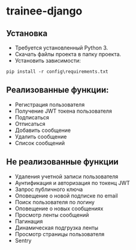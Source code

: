 # trainee-django
## Установка
- Требуется установленный Python 3.
- Скачать файлы проекта в папку проекта.
- Установить зависимости:
```
pip install -r config\requirements.txt
```
## Реализованные функции:
- Регистрация пользователя
- Получение JWT токена пользователя
- Подписаться
- Отписаться
- Добавить сообщение
- Удалить сообщение
- Список сообщений

## Не реализованные функции
- Удаления учетной записи пользователя
- Аунтификация и авторизация  по токенц JWT
- Запрос публичного ключа
- Оповещение о новой подписке по email
- Поиск пользователя по логину
- Оповещение о новых сообщениях
- Просмотр ленты сообщений
- Пагинация
- Динамическая подгрузка ленты
- Просмотр страницы пользователя
- Sentry
